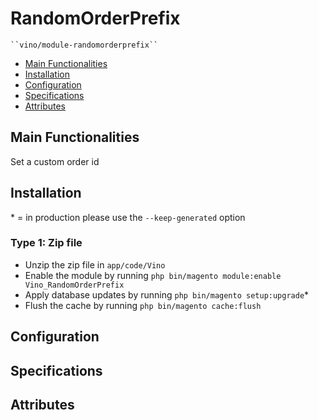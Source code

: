 # RandomOrderPrefix

    ``vino/module-randomorderprefix``

 - [Main Functionalities](#markdown-header-main-functionalities)
 - [Installation](#markdown-header-installation)
 - [Configuration](#markdown-header-configuration)
 - [Specifications](#markdown-header-specifications)
 - [Attributes](#markdown-header-attributes)


## Main Functionalities
Set a custom order id

## Installation
\* = in production please use the `--keep-generated` option

### Type 1: Zip file

 - Unzip the zip file in `app/code/Vino`
 - Enable the module by running `php bin/magento module:enable Vino_RandomOrderPrefix`
 - Apply database updates by running `php bin/magento setup:upgrade`\*
 - Flush the cache by running `php bin/magento cache:flush`

## Configuration




## Specifications




## Attributes




